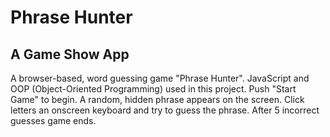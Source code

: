 # Phrase Hunter

## A Game Show App

A browser-based, word guessing game "Phrase Hunter". JavaScript and OOP (Object-Oriented Programming) used in this project.
Push "Start Game" to begin. A random, hidden phrase appears on the screen. Click letters an onscreen keyboard and try to guess the phrase. After 5 incorrect guesses game ends.
